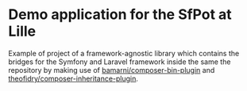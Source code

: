 # Demo application for the SfPot at Lille

Example of project of a framework-agnostic library which contains the bridges for the Symfony and Laravel framework
inside the same the repository by making use of [bamarni/composer-bin-plugin][1] and
[theofidry/composer-inheritance-plugin][2].

[1]: https://github.com/bamarni/composer-bin-plugin
[2]: https://github.com/theofidry/composer-inheritance-plugin
